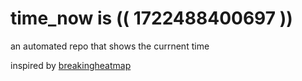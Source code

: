 # time_now is (( 1722488400697 ))

an automated repo that shows the currnent time

inspired by [breakingheatmap](https://github.com/breakingheatmap/breakingheatmap)